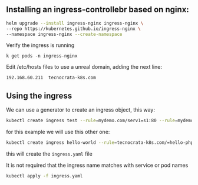 ## Installing an ingress-controllebr based on nginx:

```bash
helm upgrade --install ingress-nginx ingress-nginx \
--repo https://kubernetes.github.io/ingress-nginx \
--namespace ingress-nginx --create-namespace
```

Verify the ingress is running

```
k get pods -n ingress-nginx
```

Edit /etc/hosts files to use a unreal domain, adding the next line:

```
192.168.60.211  tecnocrata-k8s.com
```

## Using the ingress

We can use a generator to create an ingress object, this way:

```sh
kubectl create ingress test --rule=mydemo.com/serv1=s1:80 --rule=mydemo.com/serv2=s2:80 --dry-run=client -o yaml
```

for this example we will use this other one:

```sh
kubectl create ingress hello-world --rule=tecnocrata-k8s.com/=hello-php:80 --dry-run=client -o yaml > ingress.yaml
```

this will create the `ingress.yaml` file

It is not required that the ingress name matches with service or pod names

```sh
kubectl apply -f ingress.yaml
```
